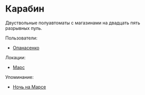 Карабин
=======

Двуствольные полуавтоматы с магазинами на двадцать пять разрывных пуль.

Пользователи:
- [Опанасенко](../persons/opanasenko.md)

Локации:
- [Марс](../places/mars.md)

Упоминание:
- [Ночь на Марсе](../literature/noch_na_marse.md)